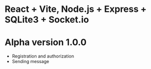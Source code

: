 # React + Vite, Node.js + Express + SQLite3 + Socket.io
# Alpha version 1.0.0
- Registration and authorization
- Sending message

